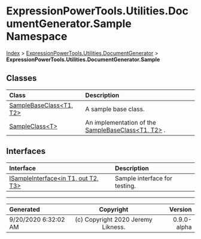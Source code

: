 ﻿# ExpressionPowerTools.Utilities.DocumentGenerator.Sample Namespace

[Index](../index.md) > [ExpressionPowerTools.Utilities.DocumentGenerator](ExpressionPowerTools.Utilities.DocumentGenerator.a.md) > **ExpressionPowerTools.Utilities.DocumentGenerator.Sample**

## Classes

| Class | Description |
| :-- | :-- |
| [SampleBaseClass&lt;T1, T2>](ExpressionPowerTools.Utilities.DocumentGenerator.Sample.SampleBaseClass`2.cs.md) | A sample base class. |
| [SampleClass&lt;T>](ExpressionPowerTools.Utilities.DocumentGenerator.Sample.SampleClass`1.cs.md) | An implementation of the [SampleBaseClass&lt;T1, T2>](ExpressionPowerTools.Utilities.DocumentGenerator.Sample.SampleBaseClass`2.cs.md) . |

## Interfaces

| Interface | Description |
| :-- | :-- |
| [ISampleInterface&lt;in T1, out T2, T3>](ExpressionPowerTools.Utilities.DocumentGenerator.Sample.ISampleInterface`3.i.md) | Sample interface for testing. |


---

| Generated | Copyright | Version |
| :-- | :-: | --: |
| 9/20/2020 6:32:02 AM | (c) Copyright 2020 Jeremy Likness. | 0.9.0-alpha |
